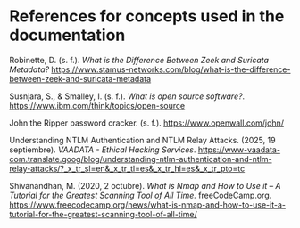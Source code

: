 # References for concepts used in the documentation

Robinette, D. (s. f.). *What is the Difference Between Zeek and Suricata Metadata?* https://www.stamus-networks.com/blog/what-is-the-difference-between-zeek-and-suricata-metadata

Susnjara, S., & Smalley, I. (s. f.). *What is open source software?*. https://www.ibm.com/think/topics/open-source

John the Ripper password cracker. (s. f.). https://www.openwall.com/john/


Understanding NTLM Authentication and NTLM Relay Attacks. (2025, 19 septiembre). *VAADATA - Ethical Hacking Services*. https://www-vaadata-com.translate.goog/blog/understanding-ntlm-authentication-and-ntlm-relay-attacks/?_x_tr_sl=en&_x_tr_tl=es&_x_tr_hl=es&_x_tr_pto=tc


Shivanandhan, M. (2020, 2 octubre). *What is Nmap and How to Use it – A Tutorial for the Greatest Scanning Tool of All Time.* freeCodeCamp.org. https://www.freecodecamp.org/news/what-is-nmap-and-how-to-use-it-a-tutorial-for-the-greatest-scanning-tool-of-all-time/

